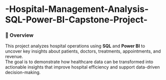 # -Hospital-Management-Analysis-SQL-Power-BI-Capstone-Project-
 

### 📘 Overview  
This project analyzes hospital operations using **SQL** and **Power BI** to uncover key insights about patients, doctors, treatments, appointments, and revenue.  
The goal is to demonstrate how healthcare data can be transformed into actionable insights that improve hospital efficiency and support data-driven decision-making.  

  

